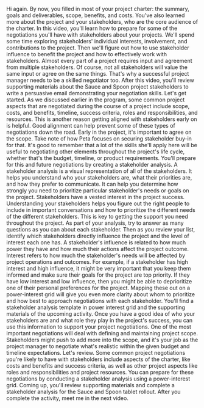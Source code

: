 Hi again. By now, you filled in most of your project charter: the summary, goals
and deliverables, scope, benefits, and costs. You've also learned more about the
project and your stakeholders, who are the core audience of the charter. In this
video, you'll learn how to prepare for some of the negotiations you'll have with
stakeholders about your projects. We'll spend some time exploring stakeholders'
individual interests, involvement, and contributions to the project. Then we'll
figure out how to use stakeholder influence to benefit the project and how to
effectively work with stakeholders. Almost every part of a project requires
input and agreement from multiple stakeholders. Of course, not all stakeholders
will value the same input or agree on the same things. That's why a successful
project manager needs to be a skilled negotiator too. After this video, you'll
review supporting materials about the Sauce and Spoon project stakeholders to
write a persuasive email demonstrating your negotiation skills. Let's get
started. As we discussed earlier in the program, some common project aspects
that are negotiated during the course of a project include scope, costs, and
benefits, timeline, success criteria, roles and responsibilities, and resources.
This is another reason getting aligned with stakeholders early on is helpful.
Good alignment can help prevent some of these types of negotiations down the
road. Early in the project, it's important to agree on the scope. Take note of
how Peta focuses on securing stakeholder buy-in for that. It's good to remember
that a lot of the skills she'll apply here will be useful to negotiating other
elements throughout the project's life cycle, whether that's the budget,
timeline, or product requirements. You'll prepare for this and future
negotiations by creating a stakeholder analysis. A stakeholder analysis is a
visual representation of all of the stakeholders. It helps you understand who
your stakeholders are, what their priorities are, and how they prefer to
communicate. It can help you determine how strongly you need to prioritize
particular stakeholder's needs or goals on the project. Stakeholders have a
vested interest in the project success. Understanding your stakeholders helps
you figure out the right people to include in important conversations and how to
prioritize the different needs of the different stakeholders. This is key to
getting the support you need throughout the project. As part of your analysis,
try to answer as many questions as you can about each stakeholder. Then as you
review your list, identify which stakeholders directly influence the project and
the level of interest each one has. A stakeholder's influence is related to how
much power they have and how much their actions affect the project outcome.
Interest refers to how much the stakeholder's needs will be affected by project
operations and outcomes. For example, if a stakeholder has high interest and
high influence, it might be very important that you keep them informed and make
sure their goals for the project are top priority. If they have low interest and
low influence, then you might be able to deprioritize one of their personal
preferences for the project. Mapping these out on a power-interest grid will
give you even more clarity about whom to prioritize and how best to approach
negotiations with each stakeholder. You'll find a stakeholder analysis template
in power interest grid and the supporting materials of the upcoming activity.
Once you have a good idea of who your stakeholders are and what role they play
in the project's success, you can use this information to support your project
negotiations. One of the most important negotiations will deal with defining and
maintaining project scope. Stakeholders might push to add more into the scope,
and it's your job as the project manager to negotiate what's realistic within
the given budget and timeline expectations. Let's review. Some common project
negotiations you're likely to have with stakeholders include aspects of the
charter, like costs and benefits and success criteria, as well as other project
aspects like roles and responsibilities and project resources. You can prepare
for these negotiations by conducting a stakeholder analysis using a
power-interest grid. Coming up, you'll review supporting materials and complete
a stakeholder analysis for the Sauce and Spoon tablet rollout. After you
complete the activity, meet me in the next video.